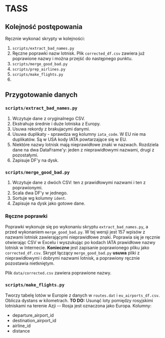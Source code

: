 # TASS

## Kolejność postępowania

Ręcznie wykonać skrypty w kolejności:

1. `scripts/extract_bad_names.py`
2. Ręczne poprawki nazw lotnisk. Plik `corrected_df.csv` zawiera już poprawione nazwy i można przejść do następnego punktu.
3. `scripts/merge_good_bad.py`
4. `scripts/prep_airlines.py`
5. `scripts/make_flights.py`
6. 

## Przygotowanie danych

### `scripts/extract_bad_names.py`

1. Wczytuje dane z oryginalnego CSV.
2. Ekstrahuje średnie i duże lotniska z Europy.
3. Usuwa rekordy z brakujacymi danymi.
4. Usuwa duplikaty - sprawdza wg kolumny `iata_code`. W EU nie ma duplikatów. Są w USA kody IATA powtarzające się w EU.
5. Niektóre nazwy lotnisk mają nieprawidłowe znaki w nazwach. Rozdziela dane na dwa DataFrame'y: jeden z nieprawidłowymi nazwami, drugi z pozostałymi.
6. Zapisuje DF'y na dysk.

### `scripts/merge_good_bad.py`

1. Wczytuje dane z dwóch CSV: ten z prawidłowymi nazwami i ten z poprawionymi.
2. Scala dwa DF'y w jednego.
3. Sortuje wg kolumny `ident`.
4. Zapisuje na dysk jako gotowe dane.

### Ręczne poprawki

Poprawki wykonuje się po wykonaniu skryptu `extract_bad_names.py`, a przed wykonaniem `merge_good_bad.py`.
W tej wersji jest 157 wpisów z nazwami lotnisk zawierającymi nieprawidłowe znaki.
Poprawia się je ręcznie otwierając CSV w Excelu i wyszukując po kodach IATA prawidłowe nazwy lotnisk w Internecie.
**Konieczne** jest zapisanie poprawionego pliku jako `corrected_df.csv`.
Skrypt łączący `merge_good_bad.py` **usuwa** pliki z nieprawidłowymi i dobrymi nazwami lotnisk, a poprawiony ręcznie pozostawia nietkniętym.

Plik `data/corrected.csv` zawiera poprawione nazwy.

### `scripts/make_flights.py`

Tworzy tabelę lotów w Europie z danych w `routes.dat` i `eu_airports_df.csv`. Oblicza dystans w kilometrach.
**TO DO:** Usunąć loty pomiędzy rosyjskimi lotniskami na terenie Azji -- Rosja jest oznaczona jako Europa.
Kolumny:
 - departure_airport_id
 - destination_airport_id
 - airline_id
 - distance



